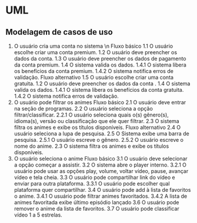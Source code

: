# UML
## Modelagem de casos de uso
1. O usuário cria uma conta no sistema \n
Fluxo básico
1.1 O usuário escolhe criar uma conta premium.
1.2 O usuário deve preencher os dados da conta.
1.3 O usuário deve preencher os dados de pagamento da conta premium.
1.4 O sistema valida os dados.
1.4.1 O sistema libera os benefícios da conta premium.
1.4.2 O sistema notifica erros de validação.
Fluxo alternativo
1.5 O usuário escolhe criar uma conta gratuita.
1.2 O usuário deve preencher os dados da conta .
1.4 O sistema valida os dados.
1.4.1 O sistema libera os benefícios da conta gratuita.
1.4.2 O sistema notifica erros de validação.
2. O usuário pode filtrar os animes
Fluxo básico
2.1 O usuário deve entrar na seção de programas.
2.2 O usuário seleciona a opção filtrar/classificar.
2.2.1 O usuário seleciona quais o(s) gênero(s), idioma(s), versão ou
classificação que ele quer filtrar.
2.3 O sistema filtra os animes e exibe os títulos disponíveis.
Fluxo alternativo
2.4 O usuário seleciona a lupa de pesquisa.
2.5 O Sistema exibe uma barra de pesquisa.
2.5.1 O usuário escreve o gênero.
2.5.2 O usuário escreve o nome do anime.
2.3 O sistema filtra os animes e exibe os títulos disponíveis.
3. O usuário seleciona o anime
Fluxo básico
3.1 O usuário deve selecionar a opção começar a assistir.
3.2 O sistema abre o player interno.
3.2.1 O usuário pode usar as opções play, volume, voltar vídeo,
pause, avançar vídeo e tela cheia.
3.3 O usuário pode compartilhar link do vídeo e enviar para outra plataforma.
3.3.1 O usuário pode escolher qual plataforma quer compartilhar.
3.4 O usuário pode add à lista de favoritos o anime.
3.4.1 O usuário pode filtrar animes favoritados.
3.4.2 A lista de animes favoritada exibe último episódio lançado
3.6 O usuário pode remover o anime da lista de favoritos.
3.7 O usuário pode classificar vídeo 1 a 5 estrelas.
